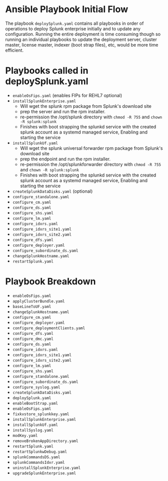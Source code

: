 # Ansible Playbook Initial Flow

The playbook `deploySplunk.yaml` contains all playbooks in order of operations to deploy Splunk enterprise initially and to update any configuration.  Running the entire deployment is time consuming though so running an individual playbooks to update the deployment server, cluster master, license master, indexer (boot strap files), etc, would be more time efficient.

# Playbooks called in deploySplunk.yaml

* `enableOsFips.yaml` (enables FIPs for REHL7 optional)
* `installSplunkEnterprise.yaml`
  - Will wget the splunk rpm package from Splunk's download site
  - prep the server and run the rpm installer.  
  - re-permission the /opt/splunk directory with `chmod -R 755` and `chown -R splunk:splunk`
  - Finishes with boot strapping the splunkd service with the created splunk account as a systemd managed service, Enabling and starting the service
* `installSplunkUf.yaml`
  - Will wget the splunk universal forwarder rpm package from Splunk's download site
  - prep the endpoint and run the rpm installer.  
  - re-permission the /opt/splunkforwarder directory with `chmod -R 755` and `chown -R splunk:splunk`
  - Finishes with boot strapping the splunkd service with the created splunk account as a systemd managed service, Enabling and starting the service
* `createSplunkDataDisks.yaml` (optional)
* `configure_standalone.yaml`
* `configure_cm.yaml`
* `configure_ds.yaml`
* `configure_shs.yaml`
* `configure_lm.yaml`
* `configure_idxrs.yaml`
* `configure_idxrs_site1.yaml`
* `configure_idxrs_site2.yaml`
* `configure_dfs.yaml`
* `configure_deployer.yaml`
* `configure_subordinate_ds.yaml`
* `changeSplunkHostname.yaml`
* `restartSplunk.yaml`



# Playbook Breakdown

* `enableOsFips.yaml`
* `applyClusterBundle.yaml`
* `baseLineToUF.yaml`
* `changeSplunkHostname.yaml`
* `configure_cm.yaml`
* `configure_deployer.yaml`
* `configure_deploymentClients.yaml`
* `configure_dfs.yaml`
* `configure_dmc.yaml`
* `configure_ds.yaml`
* `configure_idxrs.yaml`
* `configure_idxrs_site1.yaml`
* `configure_idxrs_site2.yaml`
* `configure_lm.yaml`
* `configure_shs.yaml`
* `configure_standalone.yaml`
* `configure_subordinate_ds.yaml`
* `configure_syslog.yaml`
* `createSplunkDataDisks.yaml`
* `deploySplunk.yaml`
* `enableBootStrap.yaml`
* `enableOsFips.yaml`
* `fixkvstore_splunkkey.yaml`
* `installSplunkEnterprise.yaml`
* `installSplunkUf.yaml`
* `installSyslog.yaml`
* `modKey.yaml`
* `removeBrokenAppDirectory.yaml`
* `restartSplunk.yaml`
* `restartSplunkwDebug.yaml`
* `splunkCommandsDS.yaml`
* `splunkCommandsIdxr.yaml`
* `uninstallSplunkEnterprise.yaml`
* `upgradeSplunkEnterprise.yaml`
